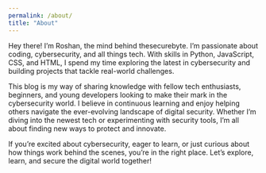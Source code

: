 ```yaml
---
permalink: /about/
title: "About"
---
```


Hey there! I’m Roshan, the mind behind thesecurebyte. I’m passionate about coding, cybersecurity, and all things tech. With skills in Python, JavaScript, CSS, and HTML, I spend my time exploring the latest in cybersecurity and building projects that tackle real-world challenges.

This blog is my way of sharing knowledge with fellow tech enthusiasts, beginners, and young developers looking to make their mark in the cybersecurity world. I believe in continuous learning and enjoy helping others navigate the ever-evolving landscape of digital security. Whether I’m diving into the newest tech or experimenting with security tools, I’m all about finding new ways to protect and innovate.

If you’re excited about cybersecurity, eager to learn, or just curious about how things work behind the scenes, you’re in the right place. Let’s explore, learn, and secure the digital world together!

